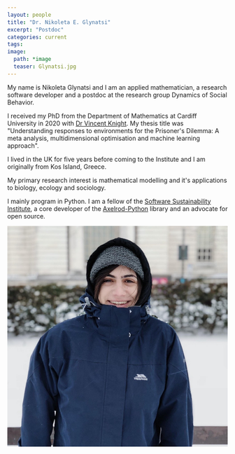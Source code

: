 ```yaml
---
layout: people
title: "Dr. Nikoleta E. Glynatsi"
excerpt: "Postdoc"
categories: current
tags:
image:
  path: *image
  teaser: Glynatsi.jpg
---
```


My name is Nikoleta Glynatsi and I am an applied mathematician, a research
software developer and a postdoc at the research group Dynamics
of Social Behavior.

I received my PhD from the Department of Mathematics at Cardiff University in
2020 with [Dr Vincent Knight](https://twitter.com/drvinceknight).
My thesis title was "Understanding responses to
environments for the Prisoner's Dilemma: A meta analysis, multidimensional
optimisation and machine learning approach".

I lived in the UK for five years before coming to the Institute and
I am originally from Kos Island, Greece.

My primary research interest is mathematical modelling and it's applications to
biology, ecology and sociology.

I mainly program in Python. I am a fellow of the [Software Sustainability Institute](https://www.software.ac.uk),
a core developer of the [Axelrod-Python](https://github.com/Axelrod-Python/Axelrod) library and an
advocate for open source.


<div id="socialMedia" style="text-align:center">
    <a href="mailto:glynatsi@evolbio.pmg"><i style="font-size:24px" class="fa fa-envelope"></i></a>
    <a href="https://github.com/Nikoleta-v3"><i style="font-size:24px" class="fa fa-github"></i></a>
    <a href="https://twitter.com/NikoletaGlyn"><i style="font-size:24px" class="fa fa-twitter"></i></a>
    <a href="https://nikoleta-v3.github.io"><i style="font-size:24px" class="fa fa-home"></i></a>
    <a href="https://www.linkedin.com/in/nikoleta-e-glynatsi-771872123/"><i style="font-size:24px" class="fa fa-linkedin"></i></a>
</div>

<img src="../../images/Glynatsi.jpg" class="center">

